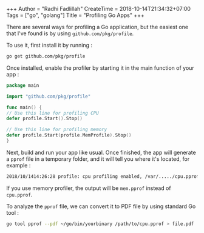 +++
Author = "Radhi Fadlillah"
CreateTime = 2018-10-14T21:34:32+07:00
Tags = ["go", "golang"]
Title = "Profiling Go Apps"
+++

There are several ways for profiling a Go application, but the easiest one that I've found is by using `github.com/pkg/profile`.

To use it, first install it by running :

```bash
go get github.com/pkg/profile
```

Once installed, enable the profiler by starting it in the main function of your app :

```go
package main

import "github.com/pkg/profile"

func main() {
// Use this line for profiling CPU
defer profile.Start().Stop()

// Use this line for profiling memory
defer profile.Start(profile.MemProfile).Stop()
}
```

Next, build and run your app like usual. Once finished, the app will generate a `pprof` file in a temporary folder, and it will tell you where it's located, for example :

```bash
2018/10/1414:26:28 profile: cpu profiling enabled, /var/...../cpu.pprof
```

If you use memory profiler, the output will be `mem.pprof` instead of `cpu.pprof`.

To analyze the `pprof` file, we can convert it to PDF file by using standard Go tool :

```bash
go tool pprof --pdf ~/go/bin/yourbinary /path/to/cpu.pprof > file.pdf
```
